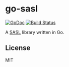 # go-sasl

[![GoDoc](https://godoc.org/github.com/emersion/go-sasl?status.svg)](https://godoc.org/github.com/emersion/go-sasl)
[![Build Status](https://travis-ci.org/emersion/go-sasl.svg?branch=master)](https://travis-ci.org/emersion/go-sasl)

A [SASL](https://tools.ietf.org/html/rfc4422) library written in Go.

## License

MIT
